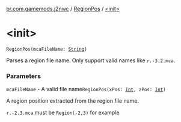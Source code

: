 [br.com.gamemods.j2nwc](../index.md) / [RegionPos](index.md) / [&lt;init&gt;](./-init-.md)

# &lt;init&gt;

`RegionPos(mcaFileName: `[`String`](https://kotlinlang.org/api/latest/jvm/stdlib/kotlin/-string/index.html)`)`

Parses a region file name. Only support valid names like `r.-3.2.mca`.

### Parameters

`mcaFileName` - A valid file name`RegionPos(xPos: `[`Int`](https://kotlinlang.org/api/latest/jvm/stdlib/kotlin/-int/index.html)`, zPos: `[`Int`](https://kotlinlang.org/api/latest/jvm/stdlib/kotlin/-int/index.html)`)`

A region position extracted from the region file name.

`r.-2.3.mca` must be `Region(-2,3)` for example

